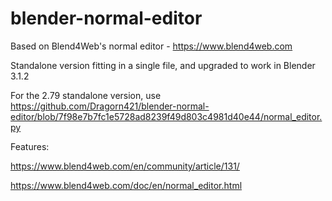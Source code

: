 # blender-normal-editor

Based on Blend4Web's normal editor - https://www.blend4web.com

Standalone version fitting in a single file, and upgraded to work in Blender 3.1.2

For the 2.79 standalone version, use https://github.com/Dragorn421/blender-normal-editor/blob/7f98e7b7fc1e5728ad8239f49d803c4981d40e44/normal_editor.py

Features:

https://www.blend4web.com/en/community/article/131/

https://www.blend4web.com/doc/en/normal_editor.html
